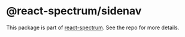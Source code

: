 # @react-spectrum/sidenav

This package is part of [react-spectrum](https://github.com/watheia/rsp-kit). See the repo for more details.
